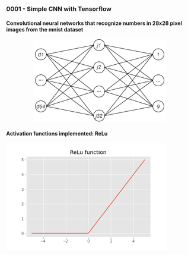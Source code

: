 <h3>0001 - Simple CNN with Tensorflow</h3>

<h4>Convolutional neural networks that recognize numbers in 28x28 pixel images from the mnist dataset</h4>

<p align="center"> <img src = "images/0001.png"></p>

<h4>Activation functions implemented: 
      ReLu
</h4>

<img src = "images/ReLu Function.png">
</p>


